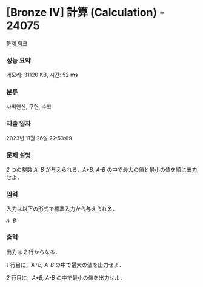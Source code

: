 # [Bronze IV] 計算 (Calculation) - 24075 

[문제 링크](https://www.acmicpc.net/problem/24075) 

### 성능 요약

메모리: 31120 KB, 시간: 52 ms

### 분류

사칙연산, 구현, 수학

### 제출 일자

2023년 11월 26일 22:53:09

### 문제 설명

<p><var>2</var> つの整数 <var>A, B</var> が与えられる．<var>A+B, A-B</var> の中で最大の値と最小の値を順に出力せよ．</p>

### 입력 

 <p>入力は以下の形式で標準入力から与えられる．</p>

<pre><var>A</var> <var>B</var></pre>

### 출력 

 <p>出力は <var>2</var> 行からなる．</p>

<p><var>1</var> 行目に，<var>A+B, A-B</var> の中で最大の値を出力せよ．</p>

<p><var>2</var> 行目に，<var>A+B, A-B</var> の中で最小の値を出力せよ．</p>

